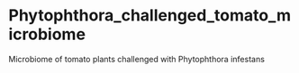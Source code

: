 # Phytophthora_challenged_tomato_microbiome
Microbiome of tomato plants challenged with Phytophthora infestans
